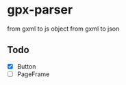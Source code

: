 gpx-parser
=========================

from gxml to js object
from gxml to json 

## Todo
- [x] Button
- [ ] PageFrame